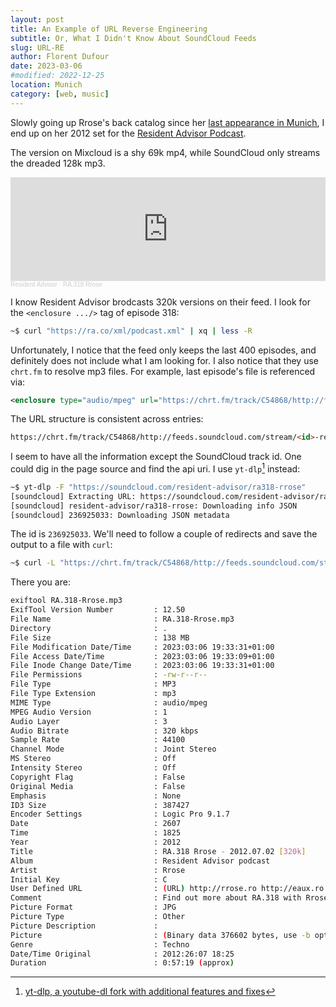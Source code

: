 ```yaml
---
layout: post
title: An Example of URL Reverse Engineering
subtitle: Or, What I Didn't Know About SoundCloud Feeds
slug: URL-RE
author: Florent Dufour
date: 2023-03-06
#modified: 2022-12-25
location: Munich
category: [web, music]
---
```


Slowly going up Rrose's back catalog since her [last appearance in Munich](https://ra.co/events/1602724), I end up on her 2012 set for the [Resident Advisor Podcast](https://ra.co/podcast/318).

The version on Mixcloud is a shy<!--more--> 69k mp4, while SoundCloud only streams the dreaded 128k mp3.

<iframe width="100%" height="166" scrolling="no" frameborder="no" allow="autoplay" src="https://w.soundcloud.com/player/?url=https%3A//api.soundcloud.com/tracks/236925033&color=%23ff5500&auto_play=false&hide_related=false&show_comments=true&show_user=true&show_reposts=false&show_teaser=true"></iframe><div style="font-size: 10px; color: #cccccc;line-break: anywhere;word-break: normal;overflow: hidden;white-space: nowrap;text-overflow: ellipsis; font-family: Interstate,Lucida Grande,Lucida Sans Unicode,Lucida Sans,Garuda,Verdana,Tahoma,sans-serif;font-weight: 100;"><a href="https://soundcloud.com/resident-advisor" title="Resident Advisor" target="_blank" style="color: #cccccc; text-decoration: none;">Resident Advisor</a> · <a href="https://soundcloud.com/resident-advisor/ra318-rrose" title="RA.318 Rrose" target="_blank" style="color: #cccccc; text-decoration: none;">RA.318 Rrose</a></div>

I know Resident Advisor brodcasts 320k versions on their feed. I look for the `<enclosure .../>` tag of episode 318:

```bash
~$ curl "https://ra.co/xml/podcast.xml" | xq | less -R
```

Unfortunately, I notice that the feed only keeps the last 400 episodes, and definitely does not include what I am looking for. I also notice that they use `chrt.fm` to resolve mp3 files. For example, last episode's file is referenced via:

```xml
<enclosure type="audio/mpeg" url="https://chrt.fm/track/C54868/http://feeds.soundcloud.com/stream/1455221263-resident-advisor-ra873-solid-blake.mp3" length="171982635"/>
```

The URL structure is consistent across entries:

```html
https://chrt.fm/track/C54868/http://feeds.soundcloud.com/stream/<id>-resident-advisor-ra<number>-<artist>.mp3
```

I seem to have all the information except the SoundCloud track id. One could dig in the page source and find the api uri. I use `yt-dlp`[^yt-dlp] instead:

```sh
~$ yt-dlp -F "https://soundcloud.com/resident-advisor/ra318-rrose"
[soundcloud] Extracting URL: https://soundcloud.com/resident-advisor/ra318-rrose
[soundcloud] resident-advisor/ra318-rrose: Downloading info JSON
[soundcloud] 236925033: Downloading JSON metadata
```

The id is `236925033`. We'll need to follow a couple of redirects and save the output to a file with `curl`:

```bash
~$ curl -L "https://chrt.fm/track/C54868/http://feeds.soundcloud.com/stream/236925033-resident-advisor-ra318-rrose.mp3" --output RA.318-Rrose.mp3
```

There you are:

```sh
exiftool RA.318-Rrose.mp3
ExifTool Version Number         : 12.50
File Name                       : RA.318-Rrose.mp3
Directory                       : .
File Size                       : 138 MB
File Modification Date/Time     : 2023:03:06 19:33:31+01:00
File Access Date/Time           : 2023:03:06 19:33:09+01:00
File Inode Change Date/Time     : 2023:03:06 19:33:31+01:00
File Permissions                : -rw-r--r--
File Type                       : MP3
File Type Extension             : mp3
MIME Type                       : audio/mpeg
MPEG Audio Version              : 1
Audio Layer                     : 3
Audio Bitrate                   : 320 kbps
Sample Rate                     : 44100
Channel Mode                    : Joint Stereo
MS Stereo                       : Off
Intensity Stereo                : Off
Copyright Flag                  : False
Original Media                  : False
Emphasis                        : None
ID3 Size                        : 387427
Encoder Settings                : Logic Pro 9.1.7
Date                            : 2607
Time                            : 1825
Year                            : 2012
Title                           : RA.318 Rrose - 2012.07.02 [320k]
Album                           : Resident Advisor podcast
Artist                          : Rrose
Initial Key                     : C
User Defined URL                : (URL) http://rrose.ro http://eaux.ro
Comment                         : Find out more about RA.318 with Rrose on Resident Advisor: www.residentadvisor.net/podcast-episode.aspx?id=318
Picture Format                  : JPG
Picture Type                    : Other
Picture Description             :
Picture                         : (Binary data 376602 bytes, use -b option to extract)
Genre                           : Techno
Date/Time Original              : 2012:26:07 18:25
Duration                        : 0:57:19 (approx)
```

[^yt-dlp]: [yt-dlp, a youtube-dl fork with additional features and fixes](https://github.com/yt-dlp/yt-dlp)